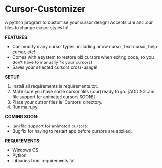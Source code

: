 # Cursor-Customizer
A python program to customise your cursor design! Accepts .ani and .cur files to change cursor styles to!

**FEATURES**:
- Can modify many cursor types, including arrow cursor, text cursor, help cursor, etc!
- Comes with a system to restore old cursors when exiting code, so you don't have to manually fix your cursors!
- Saves your selected cursors cross-usage!

**SETUP**:
1. Install all requirements in requirements.txt.
2. Make sure you have some cursor files (.cur) ready to go. [ADDING .ani file support for animated cursors SOON!]
3. Place your cursor files in 'Cursors' directory.
4. Run main.py!

**COMING SOON**:
- .ani file support for animated cursors.
- Bug fix for having to restart app before cursors are applied.

**REQUIREMENTS**:
- Windows OS
- Python
- Libraries from requirements.txt
